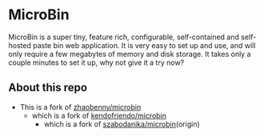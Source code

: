 # MicroBin

MicroBin is a super tiny, feature rich, configurable, self-contained and self-hosted paste bin web application. It is very easy to set up and use, and will only require a few megabytes of memory and disk storage. It takes only a couple minutes to set it up, why not give it a try now?

## About this repo

- This is a fork of [zhaobenny/microbin](https://github.com/zhaobenny/microbin)
  - which is a fork of [kendofriendo/microbin](https://github.com/kendofriendo/microbin)
    - which is a fork of [szabodanika/microbin](https://github.com/szabodanika/microbin)(origin)
